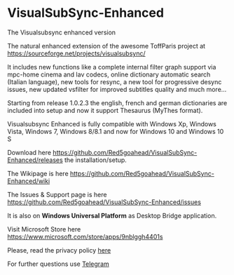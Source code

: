 # VisualSubSync-Enhanced
The Visualsubsync enhanced version

The natural enhanced extension of the awesome ToffParis project at https://sourceforge.net/projects/visualsubsync/

It includes new functions like a complete internal filter graph support via mpc-home cinema and lav codecs, online dictionary 
automatic search (Italian language), new tools for resync, a new tool for progressive desync issues, new updated vsfilter for 
improved subtitles quality and much more...

Starting from release 1.0.2.3 the english, french and german dictionaries are included into setup and 
now it support Thesaurus (MyThes format).

Visualsubsync Enhanced is fully compatible with Windows Xp, Windows Vista, Windows 7, Windows 8/8.1 and now for Windows 10 and Windows 10 S

Download here https://github.com/Red5goahead/VisualSubSync-Enhanced/releases the installation/setup.

The Wikipage is here https://github.com/Red5goahead/VisualSubSync-Enhanced/wiki

The Issues & Support page is here https://github.com/Red5goahead/VisualSubSync-Enhanced/issues
 
It is also on **Windows Universal Platform** as Desktop Bridge application.

Visit Microsoft Store here https://www.microsoft.com/store/apps/9nblggh4401s

Please, read the privacy policy [here](http://myapppolicy.com/app/visualsubsync_enhanced)

For further questions use [Telegram](t.me/red5goahead)
